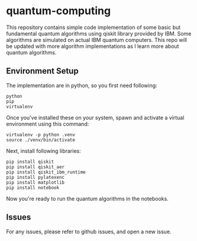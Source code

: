 # quantum-computing
This repository contains simple code implementation of some basic but fundamental quantum algorithms using qiskit library provided by IBM. Some algorithms are simulated on actual IBM quantum computers. This repo will be updated with more algorithm implementations as I learn more about quantum algorithms.

## Environment Setup
The implementation are in python, so you first need following:
```
python
pip
virtualenv
```
Once you've installed these on your system, spawn and activate a virtual environment using this command:
```
virtualenv -p python .venv
source ./venv/bin/activate
```
Next, install following libraries:
```
pip install qiskit
pip install qiskit_aer
pip install qiskit_ibm_runtime
pip install pylatexenc
pip install matplotlib
pip install notebook
```
Now you're ready to run the quantum algorithms in the notebooks.

## Issues
For any issues, please refer to github issues, and open a new issue.